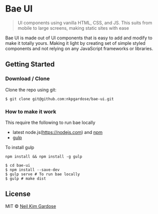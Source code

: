 # Bae UI

> UI components using vanilla HTML, CSS, and JS. This suits from mobile to large screens, making static sites with ease

Bae UI is made out of UI components that is easy to add and modify to make it totally yours. Making it light by creating set of simple styled components and not relying on any JavaScript frameworks or libraries.

## Getting Started
### Download / Clone
Clone the repo using git:
```
$ git clone git@github.com:nkpgardose/bae-ui.git
```

### How to make it work


This require the following to run bae locally

- latest node.js(https://nodejs.com) and [npm](https://npmjs.com)
- [gulp](http://gulpjs.com)

To install gulp
```
npm install && npm install -g gulp
```

```
$ cd bae-ui
$ npm install --save-dev
$ gulp serve # To run bae locally
$ gulp # make dist
```

## License

MIT © [Neil Kim Gardose](https://github.com/nkpgardose)


